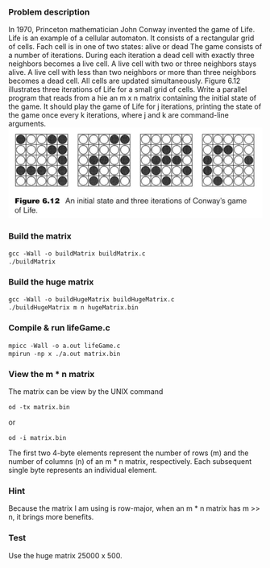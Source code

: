 ### Problem description
In 1970, Princeton mathematician John Conway invented the game of Life. Life is an example of a cellular automaton. It consists of a rectangular grid of cells. Fach cell is in one of two states: alive or dead The game consists of a number of iterations. During each iteration a dead cell with exactly three neighbors becomes a live cell. A live cell with two or three neighbors stays alive. A live cell with less than two neighbors or more than three neighbors becomes a dead cell. All cells are updated simultaneously. Figure 6.12 illustrates three iterations of Life for a small grid of cells. Write a parallel program that reads from a hie an m x n matrix containing the initial state of the game. It should play the game of Life for j iterations, printing the state of the game once every k iterations, where j and k are command-line arguments. 
![](./img/lifeGame.png)

### Build the matrix
```
gcc -Wall -o buildMatrix buildMatrix.c
./buildMatrix
```

### Build the huge matrix
```
gcc -Wall -o buildHugeMatrix buildHugeMatrix.c
./buildHugeMatrix m n hugeMatrix.bin
```


### Compile & run lifeGame.c
```
mpicc -Wall -o a.out lifeGame.c
mpirun -np x ./a.out matrix.bin
```
### View the m * n matrix
The matrix can be view by the UNIX command
```
od -tx matrix.bin
```
or
```
od -i matrix.bin
```
The first two 4-byte elements represent the number of rows (m) and the number of columns (n) of an m * n matrix, respectively. Each subsequent single byte represents an individual element.

### Hint
Because the matrix I am using is row-major, when an m * n matrix has m >> n, it brings more benefits.

### Test
Use the huge matrix 25000 x 500.
